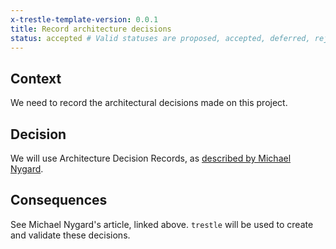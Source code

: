 ```yaml
---
x-trestle-template-version: 0.0.1
title: Record architecture decisions
status: accepted # Valid statuses are proposed, accepted, deferred, rejected, withdrawn, or replaced
---
```


## Context

We need to record the architectural decisions made on this project.

## Decision

We will use Architecture Decision Records, as [described by Michael Nygard](http://thinkrelevance.com/blog/2011/11/15/documenting-architecture-decisions).

## Consequences

See Michael Nygard's article, linked above. `trestle` will be used to create and validate these decisions.
